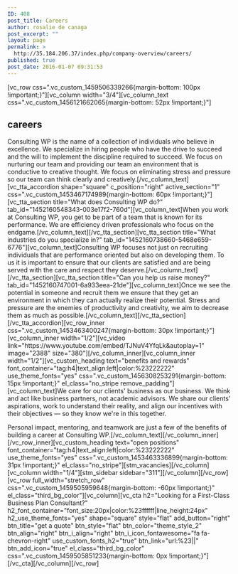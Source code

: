 ```yaml
---
ID: 408
post_title: Careers
author: rosalie de canaga
post_excerpt: ""
layout: page
permalink: >
  http://35.184.206.37/index.php/company-overview/careers/
published: true
post_date: 2016-01-07 09:31:53
---
```

[vc_row css=".vc_custom_1459506339266{margin-bottom: 100px !important;}"][vc_column width="3/4"][vc_column_text css=".vc_custom_1456121662065{margin-bottom: 52px !important;}"]
<h2>careers</h2>
Consulting WP is the name of a collection of individuals who believe in excellence. We specialize in hiring people who have the drive to succeed and the will to implement the discipline required to succeed. We focus on nurturing our team and providing our team an environment that is conductive to creative thought. We focus on eliminating stress and pressure so our team can think clearly and creatively.[/vc_column_text][vc_tta_accordion shape="square" c_position="right" active_section="1" css=".vc_custom_1453467174989{margin-bottom: 60px !important;}"][vc_tta_section title="What does Consulting WP do?" tab_id="1452160548343-003e17f2-760d"][vc_column_text]When you work at Consulting WP, you get to be part of a team that is known for its performance. We are efficiency driven professionals who focus on the endgame.[/vc_column_text][/vc_tta_section][vc_tta_section title="What industries do you specialize in?" tab_id="1452160738660-5468e659-6776"][vc_column_text]Consulting WP focuses not just on recruiting individuals that are performance oriented but also on developing them. To us it is important to ensure that our clients are satisfied and are being served with the care and respect they deserve.[/vc_column_text][/vc_tta_section][vc_tta_section title="Can you help us raise money?" tab_id="1452160747001-6a933eea-21de"][vc_column_text]Once we see the potential in someone and recruit them we ensure that they get an environment in which they can actually realize their potential. Stress and pressure are the enemies of productivity and creativity, we aim to decrease them as much as possible.[/vc_column_text][/vc_tta_section][/vc_tta_accordion][vc_row_inner css=".vc_custom_1453463400247{margin-bottom: 30px !important;}"][vc_column_inner width="1/2"][vc_video link="https://www.youtube.com/embed/TJNuV4YfqLk&amp;autoplay=1" image="2388" size="380"][/vc_column_inner][vc_column_inner width="1/2"][vc_custom_heading text="benefits and rewards" font_container="tag:h4|text_align:left|color:%23222222" use_theme_fonts="yes" css=".vc_custom_1456308253291{margin-bottom: 15px !important;}" el_class="no_stripe remove_padding"][vc_column_text]We care for our clients' business as our business. We think and act like business partners, not academic advisors. We share our clients' aspirations, work to understand their reality, and align our incentives with their objectives — so they know we're in this together.

Personal impact, mentoring, and teamwork are just a few of the benefits of building a career at Consulting WP.[/vc_column_text][/vc_column_inner][/vc_row_inner][vc_custom_heading text="open positions" font_container="tag:h4|text_align:left|color:%23222222" use_theme_fonts="yes" css=".vc_custom_1453463336899{margin-bottom: 31px !important;}" el_class="no_stripe"][stm_vacancies][/vc_column][vc_column width="1/4"][stm_sidebar sidebar="311"][/vc_column][/vc_row][vc_row full_width="stretch_row" css=".vc_custom_1459505959648{margin-bottom: -60px !important;}" el_class="third_bg_color"][vc_column][vc_cta h2="Looking for a First-Class Business Plan Consultant?" h2_font_container="font_size:20px|color:%23ffffff|line_height:24px" h2_use_theme_fonts="yes" shape="square" style="flat" add_button="right" btn_title="get a quote" btn_style="flat" btn_color="theme_style_2" btn_align="right" btn_i_align="right" btn_i_icon_fontawesome="fa fa-chevron-right" use_custom_fonts_h2="true" btn_link="url:%23||" btn_add_icon="true" el_class="third_bg_color" css=".vc_custom_1459505851233{margin-bottom: 0px !important;}"][/vc_cta][/vc_column][/vc_row]